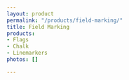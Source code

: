```yaml
---
layout: product
permalink: "/products/field-marking/"
title: Field Marking
products:
- Flags
- Chalk
- Linemarkers
photos: []

---
```

